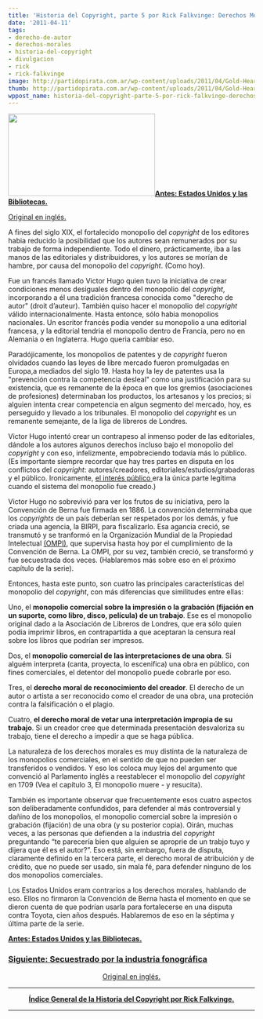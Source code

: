 ```yaml
---
title: 'Historia del Copyright, parte 5 por Rick Falkvinge: Derechos Morales'
date: '2011-04-11'
tags:
- derecho-de-autor
- derechos-morales
- historia-del-copyright
- divulgacion
- rick
- rick-falkvinge
image: http://partidopirata.com.ar/wp-content/uploads/2011/04/Gold-Heart-Scale.jpg
thumb: http://partidopirata.com.ar/wp-content/uploads/2011/04/Gold-Heart-Scale.jpg
wppost_name: historia-del-copyright-parte-5-por-rick-falkvinge-derechos-morales
---
```


<strong><a href="http://partido-pirata.blogspot.com/2011/04/historia-del-copyright-parte-4-por-rick.html"></a><a href="http://partidopirata.com.ar/wp-content/uploads/2011/04/Gold-Heart-Scale.jpg"><img class="aligncenter size-medium wp-image-724" title="Gold-Heart-Scale" src="http://partidopirata.com.ar/wp-content/uploads/2011/04/Gold-Heart-Scale-300x168.jpg" alt="" width="300" height="168" /></a><a href="http://partidopirata.com.ar/651/historia-del-copyright-parte-4-por-rick-falkvinge-los-estados-unidos-y-las-bibliotecas">Antes: Estados Unidos y las Bibliotecas.</a></strong>

<a href="http://falkvinge.net/2011/02/14/history-of-copyright-part-5-moral-rights/" target="_blank">Original en inglés.</a>

A fines del siglo XIX, el fortalecido monopolio del <em>copyright</em> de los editores habia reducido la posibilidad que los autores sean  remunerados por su trabajo de forma independiente. Todo el dinero,  prácticamente, iba a las manos de las editoriales y distribuidores, y los  autores se morían de hambre, por causa del monopolio del <em>copyright</em>. (Como hoy).

Fue un francés llamado Victor Hugo quien tuvo la iniciativa de crear condiciones menos desiguales dentro del monopolio del <em>copyright</em>,  incorporando a él una tradición francesa conocida como "derecho de  autor" (droit d’auteur). También quiso hacer el monopolio del <em>copyright</em> válido internacionalmente. Hasta entonce, sólo habia monopolios nacionales. Un  escritor francés podia vender su monopolio a una editorial francesa, y la  editorial tendria el monopolio dentro de Francia, pero no en Alemania o en  Inglaterra. Hugo queria cambiar eso.

Paradójicamente, los monopolios de patentes y de <em>copyright</em> fueron olvidados cuando las leyes de libre mercado fueron promulgadas en Europa,a mediados del siglo 19. Hasta hoy la ley de patentes usa la  "prevención contra la competencia desleal" como una justificación para  su existencia, que es remanente de la época en que los gremios  (asociaciones de profesiones) determinaban los productos, los artesanos y los precios; si  alguien intenta crear competencia en algun segmento del mercado, hoy, es  perseguido y llevado a los tribunales. El monopolio del <em>copyright</em> es un remanente semejante, de la liga de libreros de Londres.

Victor Hugo intentó crear un contrapeso al inmenso poder de las editoriales, dándole a los autores algunos derechos incluso bajo el monopolio del <em>copyright</em> y con eso, infelizmente, empobreciendo todavía más lo público. (Es  importante siempre recordar que hay tres partes en disputa en los conflictos del  <em>copyright</em>: autores/creadores, editoriales/estudios/grabadoras y el  público. Ironicamente, <a href="http://partido-pirata.blogspot.com/2011/04/historia-del-copyright-parte-4-por-rick.html" target="_blank">el interés público </a>era la única parte legítima  cuando el sistema del monopolio fue creado.)

Victor Hugo no  sobrevivió para ver los frutos de su iniciativa, pero la Convención de  Berna fue firmada en 1886. La convención determinaba que los <em>copyrights</em> de un país deberían ser respetados por los demás, y fue criada una  agencia, la BIRPI, para fiscalizarlo. Esa agancia creció, se  transmutó y se tranformó en la Organización Mundial de la Propiedad  Intelectual <a href="http://www.wipo.int/treaties/en/ip/berne/trtdocs_wo001.html" target="_blank">(OMPI)</a>, que supervisa hasta hoy por el cumplimiento de la Convención de  Berna. La OMPI, por su vez, también creció, se transformó y fue  secuestrada dos veces. (Hablaremos más sobre eso en el próximo capítulo  de la serie).

Entonces, hasta este punto, son cuatro las principales características del monopolio del <em>copyright</em>, con más diferencias que similitudes entre ellas:

Uno, el <strong>monopolio comercial sobre la impresión o la grabación (fijación en un suporte, como libro, disco, película) de un trabajo</strong>.  Ese es el monopolio original dado a la Asociación de Libreros de Londres,  que era sólo quien podia imprimir libros, en contrapartida a que aceptaran la  censura real sobre los libros que podrían ser impresos.

Dos, el <strong>monopolio comercial de las interpretaciones de una obra</strong>.  Si alguém interpreta (canta, proyecta, lo escenifica) una obra en público,  con fines comerciales, el detentor del monopolio puede cobrarle por eso.

Tres, el <strong>derecho moral de reconocimiento del creador</strong>. El derecho de un autor o artista a ser reconocido como el creador de una obra, una proteción contra la falsificación o el plagio.

Cuatro, <strong>el derecho moral de vetar una interpretación impropia de su trabajo</strong>. Si un creador cree que determinada presentación desvaloriza su trabajo, tiene el derecho a impedir a que se haga pública.

La naturaleza de los derechos morales es muy distinta de la naturaleza de los monopolios  comerciales, en el sentido de que no pueden ser transferidos o vendidos. Y eso los coloca muy lejos del argumento que convenció al Parlamento inglés  a reestablecer el monopolio del <em>copyright</em> en 1709 (Vea el capítulo 3, El monopolio muere - y resucita).

También  es importante observar que frecuentemente esos cuatro aspectos son  deliberadamente confundidos, para defender al más controversial y dañino de los monopolios, el monopolio comercial sobre la impresión o grabación  (fijación) de una obra (y su posterior copia). Oirán, muchas  veces, a las personas que defienden a la industria del <em>copyright</em> preguntando “te parecería bien que alguien se aproprie de un trabjo  tuyo y dijera que él es el autor?”. Eso está, sin embargo, fuera de  disputa, claramente definido en la tercera parte, el derecho moral de  atribuición y de crédito, que no puede ser usado, sin mala fé, para  defender ninguno de los dos monopolios comerciales.

Los Estados Unidos  eram contrarios a los derechos morales, hablando de eso. Ellos no firmaron la  Convención de Berna hasta el momento en que se dieron cuenta de que podrían  usarla para fortalecerse en una disputa contra Toyota, cien años  después. Hablaremos de eso en la séptima y última parte de la serie.

<strong><a href="http://partidopirata.com.ar/651/historia-del-copyright-parte-4-por-rick-falkvinge-los-estados-unidos-y-las-bibliotecas">Antes: Estados Unidos y las Bibliotecas.</a></strong>
<h3><a rel="bookmark" href="../755/historia-del-copyright-capitulo-7-secuestrado-por-pfizer">Siguiente: Secuestrado por la industria fonográfica</a></h3>
<p style="text-align: center;"><a href="http://falkvinge.net/2011/02/14/history-of-copyright-part-5-moral-rights/" target="_blank">Original en inglés.</a><strong> </strong></p>


<hr />
<p style="text-align: center;"><strong><a href="http://partidopirata.com.ar/759/indice-de-la-historia-del-copyright-por-rick-falkvinge">Índice General de la Historia del Copyright por Rick Falkvinge.</a></strong></p>


<hr />
